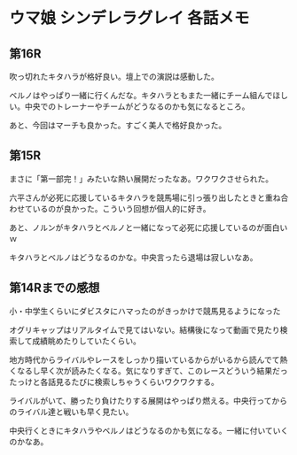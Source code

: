 # ウマ娘 シンデレラグレイ 各話メモ

## 第16R

吹っ切れたキタハラが格好良い。壇上での演説は感動した。

ベルノはやっぱり一緒に行くんだな。キタハラともまた一緒にチーム組んでほしい。中央でのトレーナーやチームがどうなるのかも気になるところ。

あと、今回はマーチも良かった。すごく美人で格好良かった。

## 第15R

まさに「第一部完！」みたいな熱い展開だったなあ。ワクワクさせられた。

六平さんが必死に応援しているキタハラを競馬場に引っ張り出したときと重ね合わせているのが良かった。こういう回想が個人的に好き。

あと、ノルンがキタハラとベルノと一緒になって必死に応援しているのが面白いｗ

キタハラとベルノはどうなるのかな。中央言ったら退場は寂しいなあ。

## 第14Rまでの感想

小・中学生くらいにダビスタにハマったのがきっかけで競馬見るようになった

オグリキャップはリアルタイムで見てはいない。結構後になって動画で見たり検索して成績眺めたりしていたくらい。

地方時代からライバルやレースをしっかり描いているからがいるから読んでて熱くなるし早く次が読みたくなる。気になりすぎて、このレースどういう結果だったっけと各話見るたびに検索しちゃうくらいワクワクする。

ライバルがいて、勝ったり負けたりする展開はやっぱり燃える。中央行ってからのライバル達と戦いも早く見たい。

中央行くときにキタハラやベルノはどうなるのかも気になる。一緒に付いていくのかなあ。
